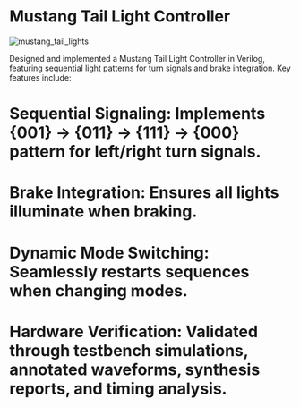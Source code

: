 # Mustang Tail Light Controller

![mustang_tail_lights](https://github.com/user-attachments/assets/0f006cf7-bdce-4f7a-9d91-dbd62ee52f24)

Designed and implemented a Mustang Tail Light Controller in Verilog, featuring sequential light patterns for turn signals and brake integration. Key features include:

# Sequential Signaling: Implements {001} → {011} → {111} → {000} pattern for left/right turn signals.

# Brake Integration: Ensures all lights illuminate when braking.

# Dynamic Mode Switching: Seamlessly restarts sequences when changing modes.

# Hardware Verification: Validated through testbench simulations, annotated waveforms, synthesis reports, and timing analysis.

